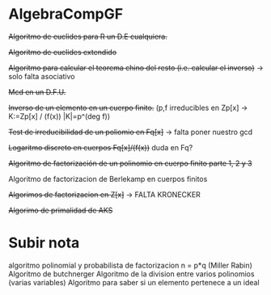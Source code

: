 # AlgebraCompGF

~~Algoritmo de euclides para R un D.E cualquiera.~~

~~Algoritmo de euclides extendido~~

~~Algoritmo para calcular el teorema chino del resto (i.e. calcular el inverso)~~ -> solo falta asociativo

~~Mcd en un D.F.U.~~


~~Inverso de un elemento en un cuerpo finito.~~
(p,f irreducibles en Zp[x] -> K:=Zp[x] / (f(x)) |K|=p^(deg f))

~~Test de irreducibilidad de un poliomio en Fq[x]~~ -> falta poner nuestro gcd

~~Logaritmo discreto en cuerpos Fq[x]/(f(x))~~ duda en Fq?

~~Algoritmo de factorización de un polinomio en cuerpo finito parte 1, 2 y 3~~

Algoritmo de factorizacion de Berlekamp en cuerpos finitos 

~~Algorimos de factorizacion en Z[x]~~ -> FALTA KRONECKER

~~Algorimo de primalidad de AKS~~ 


# Subir nota

algoritmo polinomial y probabilista de factorizacion n = p*q (Miller Rabin)
Algoritmo de butchnerger
Algoritmo de la division entre varios polinomios (varias variables)
Algoritmo para saber si un elemento pertenece a un ideal
